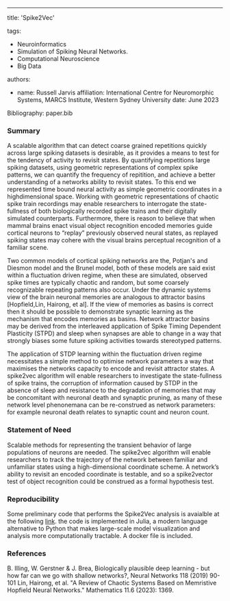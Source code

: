 -----
title: 'Spike2Vec'

tags:
  - Neuroinformatics
  - Simulation of Spiking Neural Networks.
  - Computational Neuroscience
  - Big Data

authors:
  - name: Russell Jarvis
    affiliation: International Centre for Neuromorphic Systems, MARCS Institute, Western Sydney University
date: June  2023

Bibliography: paper.bib

### Summary
A scalable algorithm that can detect coarse grained repetitions quickly across large spiking datasets is desirable, as it provides a means to test for the tendency of activity to revisit states. By quantifying repetitions large spiking datasets, using geometric representations of complex spike patterns, we can quantify the frequency of repitition, and achieve a better understanding of a networks ability to revisit states. To this end we represented time bound neural activity as simple geometric coordinates in a highdimensional space. Working with geometric representations of chaotic spike train recordings may enable researchers to interrogate the state-fullness of both biologically recorded spike trains and their digitally simulated counterparts. Furthermore, there is reason to believe that when mammal brains enact visual object recognition encoded memories guide cortical neurons to “replay” previously observed neural states, as replayed spiking states may cohere with the visual brains perceptual recognition of a familiar scene.  

Two common models of cortical spiking networks are the, Potjan's and Diesmon model and the Brunel model, both of these models are said exist within a fluctuation driven regime, when these are simulated, observed spike times are typically chaotic and random, but some coarsely recognizable repeating patterns also occur. Under the dynamic systems view of the brain neuronal memories are analogous to attractor basins [Hopfield,Lin, Hairong, et al]. If the view of memories as basins is correct then it should be possible to demonstrate synaptic learning as the mechanism that encodes memories as basins. Network attractor basins may be derived from the interleaved application of Spike Timing Dependent Plasticity (STPD) and sleep when synapses are able to change in a way that strongly biases some future spiking activities towards stereotyped patterns. 

The application of STDP learning within the fluctuation driven regime necessitates a simple method to optimise network parameters a way that maximises the networks capacity to encode and revisit attractor states. A spike2vec algorithm will enable researchers to investigate the state-fullness of spike trains, the corruption of information caused by STDP in the absence of sleep and resistance to the degradation of memories that may be concomitant with neuronal death and synaptic pruning, as many of these network level phenonemana can be re-construed as network parameters: for example neuronal death relates to synaptic count and neuron count.

### Statement of Need

Scalable methods for representing the transient behavior of large populations of neurons are needed. The spike2vec algorithm will enable researchers to track the trajectory of the network between familiar and unfamiliar states using a high-dimensional coordinate scheme. A network’s ability to revisit an encoded coordinate is testable, and so a spike2vector test of object recognition could be construed as a formal hypothesis test.

### Reproducibility
Some preliminary code that performs the Spike2Vec analysis is avaialble at the following [link](https://github.com/russelljjarvis/SpikingNeuralNetworks.jl/blob/master/src/analysis.jl#L29-L83). the code is implemented in Julia, a modern language alternative to Python that makes large-scale model visualization and analysis more computationally tractable. A docker file is included.

### References
B. Illing, W. Gerstner & J. Brea, Biologically plausible deep learning - but how far can we go with shallow networks?, Neural Networks 118 (2019) 90-101
Lin, Hairong, et al. "A Review of Chaotic Systems Based on Memristive Hopfield Neural Networks." Mathematics 11.6 (2023): 1369.